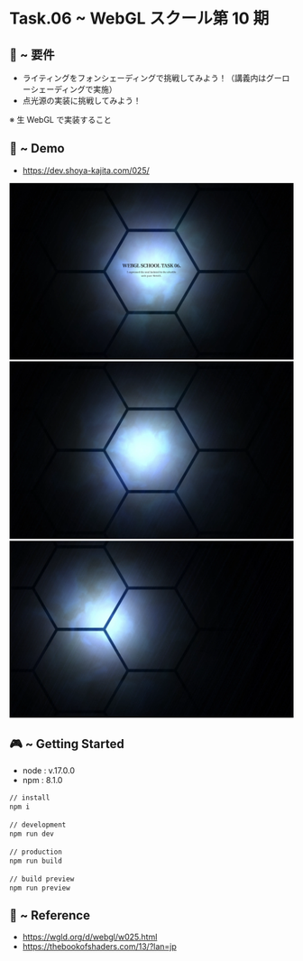 # Task.06 ~ WebGL スクール第 10 期

## 🪬 ~ 要件

- ライティングをフォンシェーディングで挑戦してみよう！（講義内はグーローシェーディングで実施）
- 点光源の実装に挑戦してみよう！

※ 生 WebGL で実装すること

## 👾 ~ Demo

- https://dev.shoya-kajita.com/025/

<img src="screenshot1.webp">
<img src="screenshot2.webp">
<img src="screenshot3.webp">

## 🎮 ~ Getting Started

- node : v.17.0.0
- npm : 8.1.0

```
// install
npm i

// development
npm run dev

// production
npm run build

// build preview
npm run preview
```

## 📖 ~ Reference

- https://wgld.org/d/webgl/w025.html
- https://thebookofshaders.com/13/?lan=jp
